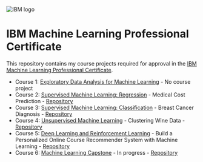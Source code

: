 ![IBM logo](./img/IBM_logo.png "IBM logo")


# IBM Machine Learning Professional Certificate
This repository contains my course projects required for approval in the [IBM Machine Learning Professional Certificate](https://www.coursera.org/professional-certificates/ibm-machine-learning).

- Course 1: [Exploratory Data Analysis for Machine Learning](https://www.coursera.org/learn/ibm-exploratory-data-analysis-for-machine-learning?specialization=ibm-machine-learning) - No course project
 - Course 2: [Supervised Machine Learning: Regression](https://www.coursera.org/learn/supervised-machine-learning-regression?specialization=ibm-machine-learning) - Medical Cost Prediction - [Repository](https://github.com/vinitg96/IBM_Machine-Learning_Professional_Certificate/tree/main/Course2_Regression)
 - Course 3: [Supervised Machine Learning: Classification](https://www.coursera.org/learn/supervised-machine-learning-classification?specialization=ibm-machine-learning) - Breast Cancer Diagnosis - [Repository](https://github.com/vinitg96/IBM_Machine-Learning_Professional_Certificate/tree/main/Course3_Classification)
 - Course 4: [Unsupervised Machine Learning](https://www.coursera.org/learn/ibm-unsupervised-machine-learning?specialization=ibm-machine-learning) - Clustering Wine Data - [Repository](https://github.com/vinitg96/IBM_Machine_Learning_Professional_Certificate/tree/main/Course4_Unsupervisioned_Learning)
 - Course 5: [Deep Learning and Reinforcement Learning](https://www.coursera.org/learn/deep-learning-reinforcement-learning?specialization=ibm-machine-learning) - Build a Personalized Online Course
Recommender System with Machine Learning - [Repository]()
 - Course 6: [Machine Learning Capstone](https://www.coursera.org/learn/machine-learning-capstone?specialization=ibm-machine-learning) - In progress - [Repository]()

